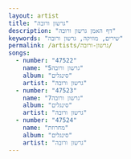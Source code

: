```yaml
---
layout: artist
title: "גרשון ורובה"
description: "דף האמן גרשון ורובה"
keywords: "שירים, מוזיקה, גרשון ורובה"
permalink: /artists/גרשון-ורובה/
songs:
  - number: "47522"
    name: "גרשון ורובה5"
    album: "סינגלים"
    artist: "גרשון ורובה"
  - number: "47523"
    name: "גרשון ורובה7"
    album: "סינגלים"
    artist: "גרשון ורובה"
  - number: "47524"
    name: "מחרוזת"
    album: "סינגלים"
    artist: "גרשון ורובה"
---
```

